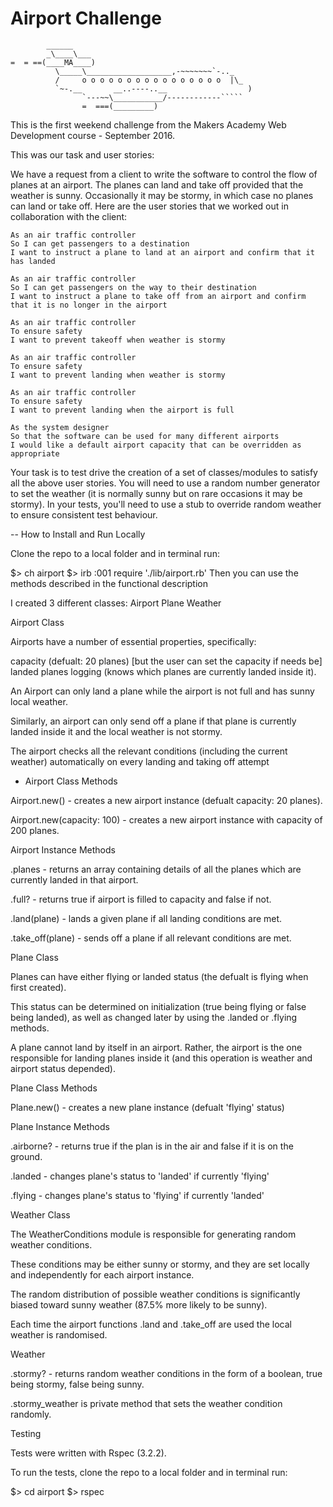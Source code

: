 Airport Challenge
=================

```
        ______
        _\____\___
=  = ==(____MA____)
          \_____\___________________,-~~~~~~~`-.._
          /     o o o o o o o o o o o o o o o o  |\_
          `~-.__       __..----..__                  )
                `---~~\___________/------------`````
                =  ===(_________)

```

This is the first weekend challenge from the Makers Academy Web Development course - September 2016.

This was our task and user stories:

We have a request from a client to write the software to control the flow of planes at an airport. The planes can land and take off provided that the weather is sunny. Occasionally it may be stormy, in which case no planes can land or take off.  Here are the user stories that we worked out in collaboration with the client:

```
As an air traffic controller
So I can get passengers to a destination
I want to instruct a plane to land at an airport and confirm that it has landed

As an air traffic controller
So I can get passengers on the way to their destination
I want to instruct a plane to take off from an airport and confirm that it is no longer in the airport

As an air traffic controller
To ensure safety
I want to prevent takeoff when weather is stormy

As an air traffic controller
To ensure safety
I want to prevent landing when weather is stormy

As an air traffic controller
To ensure safety
I want to prevent landing when the airport is full

As the system designer
So that the software can be used for many different airports
I would like a default airport capacity that can be overridden as appropriate
```

Your task is to test drive the creation of a set of classes/modules to satisfy all the above user stories. You will need to use a random number generator to set the weather (it is normally sunny but on rare occasions it may be stormy). In your tests, you'll need to use a stub to override random weather to ensure consistent test behaviour.

--
How to Install and Run Locally

Clone the repo to a local folder and in terminal run:

$> ch airport
$> irb
:001 require './lib/airport.rb'
Then you can use the methods described in the functional description

I created 3 different classes:
Airport
Plane
Weather

Airport Class

Airports have a number of essential properties, specifically:

capacity (defualt: 20 planes) [but the user can set the capacity if needs be]
landed planes logging (knows which planes are currently landed inside it).

An Airport can only land a plane while the airport is not full and has sunny local weather.

Similarly, an airport can only send off a plane if that plane is currently landed inside it and the local weather is not stormy.

The airport checks all the relevant conditions (including the current weather) automatically on every landing and taking off attempt

 - Airport Class Methods

Airport.new() - creates a new airport instance (defualt capacity: 20 planes).

Airport.new(capacity: 100) - creates a new airport instance with capacity of 200 planes.

Airport Instance Methods

.planes - returns an array containing details of all the planes which are currently landed in that airport.

.full? - returns true if airport is filled to capacity and false if not.

.land(plane) - lands a given plane if all landing conditions are met.

.take_off(plane) - sends off a plane if all relevant conditions are met.

Plane Class

Planes can have either flying or landed status (the defualt is flying when first created).

This status can be determined on initialization (true being flying or false being landed), as well as changed later by using the .landed or .flying methods.

A plane cannot land by itself in an airport. Rather, the airport is the one responsible for landing planes inside it (and this operation is weather and airport status depended).

Plane Class Methods

Plane.new() - creates a new plane instance (defualt 'flying' status)

Plane Instance Methods

.airborne? - returns true if the plan is in the air and false if it is on the ground.

.landed - changes plane's status to 'landed' if currently 'flying'

.flying - changes plane's status to 'flying' if currently 'landed'

Weather Class

The WeatherConditions module is responsible for generating random weather conditions.

These conditions may be either sunny or stormy, and they are set locally and independently for each airport instance.

The random distribution of possible weather conditions is significantly biased toward sunny weather (87.5% more likely to be sunny).

Each time the airport functions .land and .take_off are used the local weather is randomised.

Weather

.stormy? - returns random weather conditions in the form of a boolean, true being stormy, false being sunny.

.stormy_weather is  private method that sets the weather condition randomly.

Testing

Tests were written with Rspec (3.2.2).

To run the tests, clone the repo to a local folder and in terminal run:

$> cd airport
$> rspec
